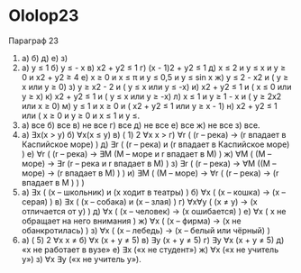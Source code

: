 # Ololop23
Параграф 23
1. а) б) д) е) з)
2. а)  у ≤ 1 б)  у ≤ - х в)  х2 + у2 ≤ 1 г)  (х - 1)2 + у2 ≤ 1 д)  х ≤ 2 и у ≤ х и у ≥ 0 и х2 + у2 ≥ 4 е)  х  ≥ 0 и х ≤ π и у ≤ 0,5 и y ≤ sin х ж)  у ≤ 2 - х2 и ( у ≥ х или у ≥ 0) з)    у ≥ х2 - 2 и ( у ≤ х или у ≤ -х) и)    х2 + у2 ≤ 1 и ( х ≤ 0 или у ≥ х) к)    х2 + у2 ≤ 1 и ( у ≤ х или у ≥ -х) л)    х ≤ 1 и у ≥ 1 - х и ( у ≥ 2х2 или х ≥ 0) м)   у ≤ 1 и х ≥  0 и ( х2 + у2 ≤ 1 или у ≥ х - 1) н)    х2 + у2 ≤ 1 или ( х ≥ 0 и у ≥ 0 и х ≤ 1 и у ≤.
3. а) все б) все в) не все г) все д) не все е) все ж) не все з) все.
4. а) ∃x(x > y)  б) ∀x(x ≤ y)  в) ( 1) 2 ∀x x >  г) ∀r ( (r – река)  → (r впадает в Каспийское море) )  д) ∃r ( (r – река)  и (r впадает в Каспийское море) )  е) ∀r ( (r – река) →  ∃M (M – море и r впадает в M) )  ж) ∀M ( (M – море) →   ∃r (r – река и r впадает в M) )  з) ∃r ( (r – река)  →  ∀M ((M – море) → (r впадает в M) ) )  и) ∃M ( (M – море)  →  ∀r ( (r – река) → (r впадает в M ) ) ) 
5. а) ∃x ( (x – школьник) и (x ходит в театры) )  б) ∀x ( (x – кошка) → (x – серая) )  в) ∃x ( (x – собака) и (x – злая) )  г) ∀x∀y ( (x ≠ y) → (x отличается от y) )  д) ∀x ( (x – человек) → (x ошибается) )  е) ∀x (  x не обращает на него внимания )  ж) ∀x ( (x – фирма) → (x не обанкротилась) )  з) ∀x ( (x – лебедь) → (x – белый или чёрный) ) 
6. а) ( 5) 2 ∀x x ≠  б) ∀x (x + y ≠ 5)  в) ∃y (x + y ≠ 5)  г) ∃y ∀x (x + y ≠ 5)  д) «x не работает в вузе»  е) ∃x («x не студент»)  ж) ∀x («x не учитель y»)  з) ∀x ∃y («x не учитель y»).
